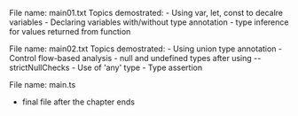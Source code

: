 File name: main01.txt
Topics demostrated:
    - Using var, let, const to decalre variables
    - Declaring variables with/without type annotation
    - type inference for values returned from function


File name: main02.txt
Topics demostrated:
    - Using union type annotation
    - Control flow-based analysis
    - null and undefined types after using --strictNullChecks
    - Use of 'any' type
    - Type assertion

File name: main.ts
- final file after the chapter ends